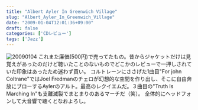 ```yaml
---
title: "Albert Ayler In Greenwich Village"
slug: "Albert_Ayler_In_Greenwich_Village"
date: "2009-01-04T12:01:36+09:00"
draft: false
categories: ['CDレビュー']
tags: ['Jazz']
---
```


![20090104](/wp-content/uploads/2009/01/20090104.jpg) これまた廉価(500円)で売ってたもの。昔からジャケットだけは見覚えがあったのだけど聴いたことのないものでどこかのレビューで一押しされていた印象はあったため迷わず買い。 コルトレーンにささげた1曲目"For john Coltrane"ではJoel Fredmanのチェロが幻想的な空間を作り出し、そこに自由奔放にブローするAylerのアルト。最高のレクイエムだ。３曲目の"Truth Is Marching In"も支離滅裂でまとまりのあるマーチだ（笑）。 全体的にヘッドフォンして大音響で聴くとなおよろし。